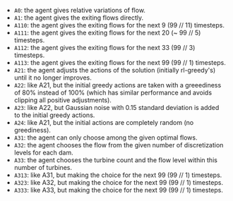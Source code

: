 - `A0`: the agent gives relative variations of flow.
- `A1`: the agent gives the exiting flows directly.
- `A110`: the agent gives the exiting flows for the next 9 (99 // 11) timesteps.
- `A111`: the agent gives the exiting flows for the next 20 (~ 99 // 5) timesteps.
- `A112`: the agent gives the exiting flows for the next 33 (99 // 3) timesteps.
- `A113`: the agent gives the exiting flows for the next 99 (99 // 1) timesteps.
- `A21`: the agent adjusts the actions of the solution (initially rl-greedy's) until it no longer improves.
- `A22`: like A21, but the initial greedy actions are taken with a greeediness of 80% instead of 100%
(which has similar performance and avoids clipping all positive adjustments).
- `A23`: like A22, but Gaussian noise with 0.15 standard deviation is added to the initial greedy actions.
- `A24`: like A21, but the initial actions are completely random (no greediness).
- `A31`: the agent can only choose among the given optimal flows.
- `A32`: the agent chooses the flow from the given number of discretization levels for each dam.
- `A33`: the agent chooses the turbine count and the flow level within this number of turbines.
- `A313`: like A31, but making the choice for the next 99 (99 // 1) timesteps.
- `A323`: like A32, but making the choice for the next 99 (99 // 1) timesteps.
- `A333`: like A33, but making the choice for the next 99 (99 // 1) timesteps.